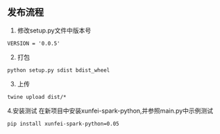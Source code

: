 ## 发布流程

1. 修改setup.py文件中版本号

```
VERSION = '0.0.5'
```

2. 打包

```commandline
python setup.py sdist bdist_wheel
```

3. 上传

```commandline
twine upload dist/*
```

4.安装测试
在新项目中安装xunfei-spark-python,并参照main.py中示例测试

```
pip install xunfei-spark-python=0.05
```





